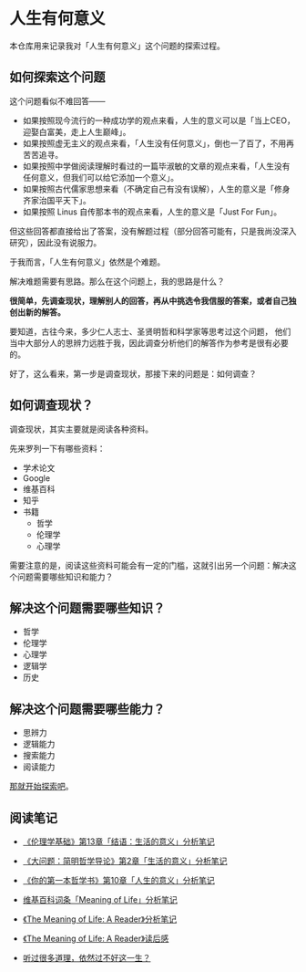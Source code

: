 # 人生有何意义

本仓库用来记录我对「人生有何意义」这个问题的探索过程。

## 如何探索这个问题

这个问题看似不难回答——

- 如果按照现今流行的一种成功学的观点来看，人生的意义可以是「当上CEO，迎娶白富美，走上人生巅峰」。
- 如果按照虚无主义的观点来看，「人生没有任何意义」，倒也一了百了，不用再苦苦追寻。
- 如果按照中学做阅读理解时看过的一篇毕淑敏的文章的观点来看，「人生没有任何意义，但我们可以给它添加一个意义」。
- 如果按照古代儒家思想来看（不确定自己有没有误解），人生的意义是「修身齐家治国平天下」。
- 如果按照 Linus 自传那本书的观点来看，人生的意义是「Just For Fun」。

但这些回答都直接给出了答案，没有解题过程（部分回答可能有，只是我尚没深入研究），因此没有说服力。

于我而言，「人生有何意义」依然是个难题。

解决难题需要有思路。那么在这个问题上，我的思路是什么？

**很简单，先调查现状，理解别人的回答，再从中挑选令我信服的答案，或者自己独创出新的解答。**

要知道，古往今来，多少仁人志士、圣贤明哲和科学家等思考过这个问题，
他们当中大部分人的思辨力远胜于我，因此调查分析他们的解答作为参考是很有必要的。

好了，这么看来，第一步是调查现状，那接下来的问题是：如何调查？

## 如何调查现状？

调查现状，其实主要就是阅读各种资料。

先来罗列一下有哪些资料：

- 学术论文
- Google
- 维基百科
- 知乎
- 书籍
  - 哲学
  - 伦理学
  - 心理学

需要注意的是，阅读这些资料可能会有一定的门槛，这就引出另一个问题：解决这个问题需要哪些知识和能力？

## 解决这个问题需要哪些知识？

- 哲学
- 伦理学
- 心理学
- 逻辑学
- 历史

## 解决这个问题需要哪些能力？

- 思辨力
- 逻辑能力
- 搜索能力
- 阅读能力

[那就开始探索吧][1]。

## 阅读笔记

- [《伦理学基础》第13章「结语：生活的意义」分析笔记][2]
- [《大问题：简明哲学导论》第2章「生活的意义」分析笔记][3]
- [《你的第一本哲学书》第10章「人生的意义」分析笔记][4]
- [维基百科词条「Meaning of Life」分析笔记][5]
- [《The Meaning of Life: A Reader》分析笔记][6]
- [《The Meaning of Life: A Reader》读后感][7]
- [听过很多道理，依然过不好这一生？][8]

  [1]: schedule.md
  [2]: intro_to_ethics/13_meaning_of_life.md
  [3]: analyse_the_big_questions_ch02.md
  [4]: analyse_what_does_it_all_mean_ch10.md
  [5]: wiki/analyse_wiki_meaning_of_life.md
  [6]: the_meaning_of_life_a_reader
  [7]: wu/read_the_meaning_of_life_a_reader.md
  [8]: heard_a_lot_of_truth.md
